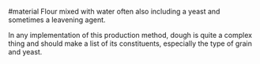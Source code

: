 #material
Flour mixed with water often also including a yeast and sometimes a leavening agent. 

In any implementation of this production method, dough is quite a complex thing and should make a list of its constituents, especially the type of grain and yeast. 